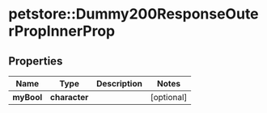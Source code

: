 # petstore::Dummy200ResponseOuterPropInnerProp


## Properties
Name | Type | Description | Notes
------------ | ------------- | ------------- | -------------
**myBool** | **character** |  | [optional] 


